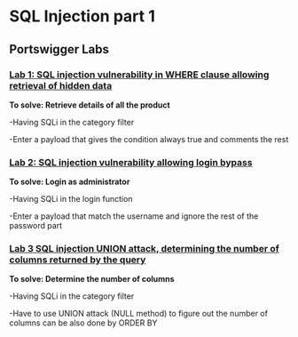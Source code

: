 # SQL Injection part 1

## Portswigger Labs
### [Lab 1: SQL injection vulnerability in WHERE clause allowing retrieval of hidden data](https://portswigger.net/web-security/sql-injection/lab-retrieve-hidden-data)
 
 **To solve: Retrieve details of all the product**

-Having SQLi in the category filter

-Enter a payload that gives the condition always true and comments the rest

### [Lab 2: SQL injection vulnerability allowing login bypass](https://portswigger.net/web-security/sql-injection/lab-login-bypass)

**To solve: Login as administrator**

-Having SQLi in the login function
 
-Enter a payload that match the username and ignore the rest of the password part

### [Lab 3 SQL injection UNION attack, determining the number of columns returned by the query](https://portswigger.net/web-security/sql-injection/union-attacks/lab-determine-number-of-columns)

**To solve: Determine the number of columns**

-Having SQLi in the category filter

-Have to use UNION attack (NULL method) to figure out the number of columns can be also done by ORDER BY
